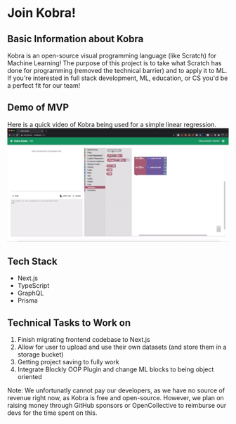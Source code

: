 # Join Kobra!

## Basic Information about Kobra

Kobra is an open-source visual programming language (like Scratch) for Machine Learning! The purpose of this project is to take what Scratch has done for programming (removed the technical barrier) and to apply it to ML. If you're interested in full stack development, ML, education, or CS you'd be a perfect fit for our team!

## Demo of MVP

Here is a quick video of Kobra being used for a simple linear regression.
![](https://github.com/pranavnt/blog/raw/main/posts/2020/assets/Kobra_Demo.gif)

## Tech Stack

- Next.js 
- TypeScript
- GraphQL
- Prisma

## Technical Tasks to Work on

1. Finish migrating frontend codebase to Next.js
2. Allow for user to upload and use their own datasets (and store them in a storage bucket)
3. Getting project saving to fully work
4. Integrate Blockly OOP Plugin and change ML blocks to being object oriented

Note: We unfortunatly cannot pay our developers, as we have no source of revenue right now, as Kobra is free and open-source. However, we plan on raising money through GitHub sponsors or OpenCollective to reimburse our devs for the time spent on this.
